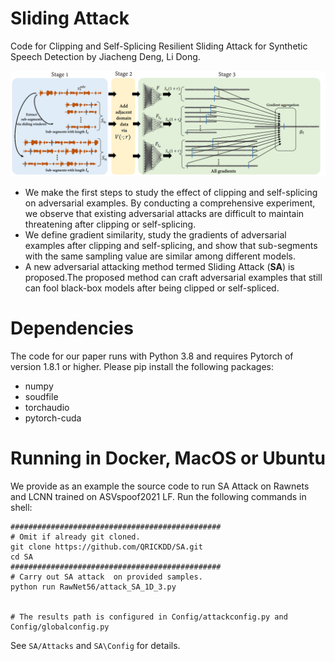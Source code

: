 # Sliding Attack
Code for Clipping and Self-Splicing Resilient Sliding Attack for Synthetic Speech Detection by Jiacheng Deng, Li Dong.

![avatar](https://github.com/QRICKDD/SA/blob/main/pic/SA.png)

+ We make the first steps to study the effect of clipping and self-splicing on adversarial examples. By conducting a comprehensive experiment, we observe that existing adversarial attacks are difficult to maintain threatening after clipping or self-splicing.
+ We define gradient similarity, study the gradients of adversarial examples after clipping and self-splicing, and show that sub-segments with the same sampling value are similar among different models.
+ A new adversarial attacking method termed Sliding Attack (**SA**) is proposed.The proposed method can craft adversarial examples that still can fool black-box models after being clipped or self-spliced.


# Dependencies
The code for our paper runs with Python 3.8 and requires Pytorch of version 1.8.1 or higher. Please pip install the following packages:
* numpy
* soudfile
* torchaudio
* pytorch-cuda

# Running in Docker, MacOS or Ubuntu
We provide as an example the source code to run SA Attack on Rawnets and LCNN trained on ASVspoof2021 LF. Run the following commands in shell:

```shell
###############################################
# Omit if already git cloned.
git clone https://github.com/QRICKDD/SA.git
cd SA
############################################### 
# Carry out SA attack  on provided samples.
python run RawNet56/attack_SA_1D_3.py


# The results path is configured in Config/attackconfig.py and Config/globalconfig.py
```

See `SA/Attacks` and `SA\Config` for details. 

